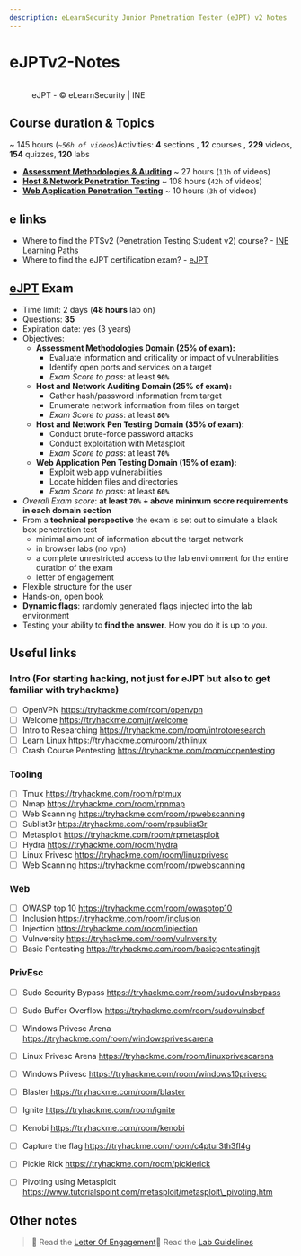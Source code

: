 ```yaml
---
description: eLearnSecurity Junior Penetration Tester (eJPT) v2 Notes
---
```


# eJPTv2-Notes

<figure><img src="https://2946054920-files.gitbook.io/~/files/v0/b/gitbook-x-prod.appspot.com/o/spaces%2FlhjuckuLbvBn36EoFL7P%2Fuploads%2Fgit-blob-bffa40634a1b5b29bb73c5b93d38b2fa01dbb5e4%2FeJPTv2-small.png?alt=media" alt=""><figcaption><p>eJPT - © eLearnSecurity | INE</p></figcaption></figure>

## Course duration & Topics <a href="#course-duration-and-topics" id="course-duration-and-topics"></a>

\~ 145 hours (_`~56h of videos`_)Activities: **4** sections , **12** courses , **229** videos, **154** quizzes, **120** labs

* ​[**Assessment Methodologies & Auditing**](https://blog.syselement.com/ine/courses/ejpt/assessment-methodologies) \~ 27 hours (`11h` of videos)
* ​[**Host & Network Penetration Testing**](https://blog.syselement.com/ine/courses/ejpt/hostnetwork-penetration-testing) \~ 108 hours (`42h` of videos)
* ​[**Web Application Penetration Testing**](https://blog.syselement.com/ine/courses/ejpt/webapp-penetration-testing) \~ 10 hours (`3h` of videos)

## e links <a href="#useful-links" id="useful-links"></a>

* Where to find the PTSv2 (Penetration Testing Student v2) course? - [INE Learning Paths](https://my.ine.com/learning-paths)​
* Where to find the eJPT certification exam? - [eJPT](https://ine.com/learning/certifications/internal/elearnsecurity-junior-penetration-tester-cert)​

## ​[eJPT](https://ine.com/learning/certifications/internal/elearnsecurity-junior-penetration-tester-cert) Exam <a href="#ejpt-exam" id="ejpt-exam"></a>

* Time limit: 2 days (**48 hours** lab on)
* Questions: **35**
* Expiration date: yes (3 years)
* Objectives:
  * **Assessment Methodologies Domain (25% of exam):**
    * Evaluate information and criticality or impact of vulnerabilities
    * Identify open ports and services on a target
    * _Exam Score to pass_: at least **`90%`**
  * **Host and Network Auditing Domain (25% of exam):**
    * Gather hash/password information from target
    * Enumerate network information from files on target
    * _Exam Score to pass_: at least **`80%`**
  * **Host and Network Pen Testing Domain (35% of exam):**
    * Conduct brute-force password attacks
    * Conduct exploitation with Metasploit
    * _Exam Score to pass_: at least **`70%`**
  * **Web Application Pen Testing Domain (15% of exam):**
    * Exploit web app vulnerabilities
    * Locate hidden files and directories
    * _Exam Score to pass_: at least **`60%`**
* _Overall Exam score_: **at least `70%` + above minimum score requirements in each domain section**
* From a **technical perspective** the exam is set out to simulate a black box penetration test
  * minimal amount of information about the target network
  * in browser labs (no vpn)
  * a complete unrestricted access to the lab environment for the entire duration of the exam
  * letter of engagement
* Flexible structure for the user
* Hands-on, open book
* **Dynamic flags**: randomly generated flags injected into the lab environment
* Testing your ability to **find the answer**. How you do it is up to you.



## Useful links

### Intro (For starting hacking, not just for eJPT but also to get familiar with tryhackme)

* [ ] OpenVPN https://tryhackme.com/room/openvpn
* [ ] Welcome https://tryhackme.com/jr/welcome
* [ ] Intro to Researching https://tryhackme.com/room/introtoresearch
* [ ] Learn Linux https://tryhackme.com/room/zthlinux
* [ ] Crash Course Pentesting https://tryhackme.com/room/ccpentesting

### Tooling

* [ ] Tmux https://tryhackme.com/room/rptmux
* [ ] Nmap https://tryhackme.com/room/rpnmap
* [ ] Web Scanning https://tryhackme.com/room/rpwebscanning
* [ ] Sublist3r https://tryhackme.com/room/rpsublist3r
* [ ] Metasploit https://tryhackme.com/room/rpmetasploit
* [ ] Hydra https://tryhackme.com/room/hydra
* [ ] Linux Privesc https://tryhackme.com/room/linuxprivesc
* [ ] Web Scanning https://tryhackme.com/room/rpwebscanning

### Web

* [ ] OWASP top 10 https://tryhackme.com/room/owasptop10
* [ ] Inclusion https://tryhackme.com/room/inclusion
* [ ] Injection https://tryhackme.com/room/injection
* [ ] Vulnversity https://tryhackme.com/room/vulnversity
* [ ] Basic Pentesting https://tryhackme.com/room/basicpentestingjt

### PrivEsc

* [ ] Sudo Security Bypass https://tryhackme.com/room/sudovulnsbypass
* [ ] Sudo Buffer Overflow https://tryhackme.com/room/sudovulnsbof
* [ ] Windows Privesc Arena https://tryhackme.com/room/windowsprivescarena
* [ ] Linux Privesc Arena https://tryhackme.com/room/linuxprivescarena
* [ ] Windows Privesc https://tryhackme.com/room/windows10privesc
* [ ] Blaster https://tryhackme.com/room/blaster
* [ ] Ignite https://tryhackme.com/room/ignite
* [ ] Kenobi https://tryhackme.com/room/kenobi
* [ ] Capture the flag https://tryhackme.com/room/c4ptur3th3fl4g
* [ ] Pickle Rick https://tryhackme.com/room/picklerick
* [ ] Pivoting using Metasploit https://www.tutorialspoint.com/metasploit/metasploit\_pivoting.htm



## Other notes

> 📖 Read the [Letter Of Engagement](https://media.graphassets.com/RdsCvab8SvacedNV5k4V)​📖 Read the [Lab Guidelines](https://media.graphassets.com/26hoOMeZQDyu7QJQlvaJ)
